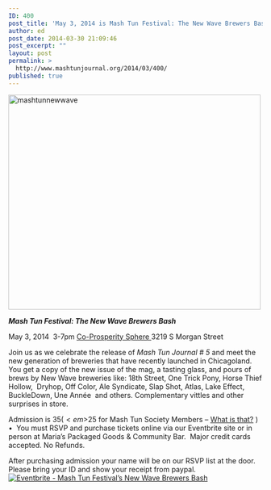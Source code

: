 ```yaml
---
ID: 400
post_title: 'May 3, 2014 is Mash Tun Festival: The New Wave Brewers Bash'
author: ed
post_date: 2014-03-30 21:09:46
post_excerpt: ""
layout: post
permalink: >
  http://www.mashtunjournal.org/2014/03/400/
published: true
---
```

<em><strong></strong></em><a href="http://www.mashtunjournal.org/2014/03/400/mashtunnewwave/" rel="attachment wp-att-401"><img class="alignnone size-full wp-image-401" alt="mashtunnewwave" src="http://www.mashtunjournal.org/wp-content/uploads/2014/03/mashtunnewwave.jpg" width="500" height="426" /></a>

<em><strong>Mash Tun Festival: The New Wave Brewers Bash</strong></em>

May 3, 2014  3-7pm
<a href="http://www.coprosperity.org">Co-Prosperity Sphere </a>
3219 S Morgan Street

Join us as we celebrate the release of <em>Mash Tun Journal # 5</em> and meet the new generation of breweries that have recently launched in Chicagoland. You get a copy of the new issue of the mag, a tasting glass, and pours of brews by New Wave breweries like: 18th Street, One Trick Pony, Horse Thief Hollow,  Dryhop, Off Color, Ale Syndicate, Slap Shot, Atlas, Lake Effect, BuckleDown, Une Année  and others. Complementary vittles and other surprises in store.

Admission is $35  ( <em>$25 for Mash Tun Society Members – <a href="http://www.mashtunjournal.org/the-mash-tun-society/">What is that?</a></em> ) •  You must RSVP and purchase tickets online via our Eventbrite site or in person at Maria’s Packaged Goods &amp; Community Bar.  Major credit cards accepted. No Refunds.

After purchasing admission your name will be on our RSVP list at the door. Please bring your ID and show your receipt from paypal.
&nbsp;
<a href="https://www.eventbrite.com/e/mash-tun-festivals-new-wave-brewers-bash-tickets-11158680915?ref=ebtn" target="_blank"><img alt="Eventbrite - Mash Tun Festival’s New Wave Brewers Bash" src="https://www.eventbrite.com/custombutton?eid=11158680915" /></a>
&nbsp;